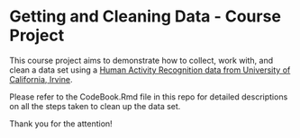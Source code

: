 # Getting and Cleaning Data - Course Project

This course project aims to demonstrate how to collect, work with, and clean a data set using a [Human Activity Recognition data from University of California, Irvine](http://archive.ics.uci.edu/ml/datasets/Human+Activity+Recognition+Using+Smartphones).

Please refer to the CodeBook.Rmd file in this repo for detailed descriptions on all the steps taken to clean up the data set.

Thank you for the attention!